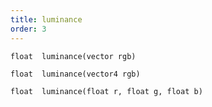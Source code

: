 ```yaml
---
title: luminance
order: 3
---
```

`float  luminance(vector rgb)`

`float  luminance(vector4 rgb)`

`float  luminance(float r, float g, float b)`
